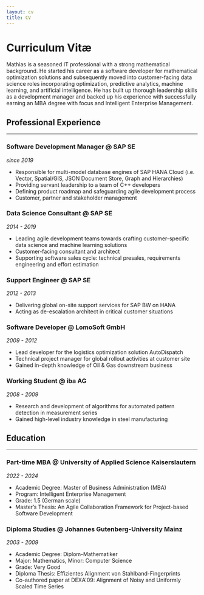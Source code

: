```yaml
---
layout: cv
title: CV
---
```


# Curriculum Vitæ

Mathias is a seasoned IT professional with a strong mathematical background. He started his career as a software developer for mathematical optimization solutions and subsequently moved into customer-facing data science roles incorporating optimization, predictive analytics, machine learning, and artificial intelligence. He has built up thorough leadership skills as a development manager and backed up his experience with successfully earning an MBA degree with focus and Intelligent Enterprise Management.

## Professional Experience
---
### Software Development Manager @ SAP SE
*since 2019*

- Responsible for multi-model database engines of SAP HANA Cloud
(i.e. Vector, Spatial/GIS, JSON Document Store, Graph and Hierarchies)
- Providing servant leadership to a team of C++ developers
- Defining product roadmap and safeguarding agile development process
- Customer, partner and stakeholder management

### Data Science Consultant @ SAP SE
*2014 - 2019*

- Leading agile development teams towards crafting customer-specific data
science and machine learning solutions
- Customer-facing consultant and architect
- Supporting software sales cycle: technical presales, requirements engineering
and effort estimation

### Support Engineer @ SAP SE
*2012 - 2013*

- Delivering global on-site support services for SAP BW on HANA
- Acting as de-escalation architect in critical customer situations

### Software Developer @ LomoSoft GmbH
*2009 - 2012*

- Lead developer for the logistics optimization solution AutoDispatch
- Technical project manager for global rollout activities at customer site
- Gained in-depth knowledge of Oil & Gas downstream business

### Working Student @ iba AG
*2008 - 2009*

- Research and development of algorithms for automated pattern detection in
measurement series
- Gained high-level industry knowledge in steel manufacturing

## Education
---
### Part-time MBA @ University of Applied Science Kaiserslautern
*2022 - 2024*

- Academic Degree: Master of Business Administration (MBA)
- Program: Intelligent Enterprise Management
- Grade: 1.5 (German scale)
- Master’s Thesis: An Agile Collaboration Framework for Project-based Software Development

### Diploma Studies @ Johannes Gutenberg-University Mainz
*2003 - 2009*

- Academic Degree: Diplom-Mathematiker
- Major: Mathematics, Minor: Computer Science
- Grade: Very Good
- Diploma Thesis: Effizientes Alignment von Stahlband-Fingerprints
- Co-authored paper at DEXA'09: Alignment of Noisy and Uniformly Scaled Time Series